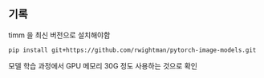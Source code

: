 ## 기록

timm 을 최신 버전으로 설치해야함

```
pip install git+https://github.com/rwightman/pytorch-image-models.git
```

모델 학습 과정에서  GPU 메모리 30G 정도 사용하는 것으로 확인